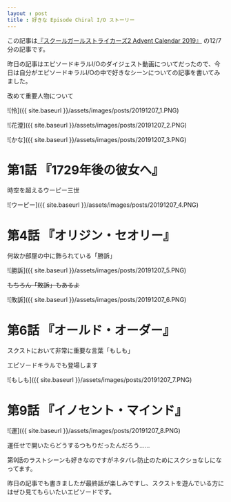 ```yaml
---
layout : post
title : 好きな Episode Chiral I/O ストーリー
---
```


この記事は[『スクールガールストライカーズ2 Advent Calendar 2019』](https://adventar.org/calendars/4503) の12/7分の記事です。

昨日の記事はエピソードキラルI/Oのダイジェスト動画についてだったので、今日は自分がエピソードキラルI/Oの中で好きなシーンについての記事を書いてみました。


改めて重要人物について

![怜]({{ site.baseurl }}/assets/images/posts/20191207_1.PNG)

![花澄]({{ site.baseurl }}/assets/images/posts/20191207_2.PNG)

![かな]({{ site.baseurl }}/assets/images/posts/20191207_3.PNG)


# 第1話 『1729年後の彼女へ』

時空を超えるウーピー三世

![ウーピー]({{ site.baseurl }}/assets/images/posts/20191207_4.PNG)


# 第4話 『オリジン・セオリー』

何故か部屋の中に飾られている「勝訴」

![勝訴]({{ site.baseurl }}/assets/images/posts/20191207_5.PNG)

~~もちろん「敗訴」もあるよ~~

![敗訴]({{ site.baseurl }}/assets/images/posts/20191207_6.PNG)


# 第6話 『オールド・オーダー』

スクストにおいて非常に重要な言葉「もしも」

エピソードキラルでも登場します

![もしも]({{ site.baseurl }}/assets/images/posts/20191207_7.PNG)


# 第9話 『イノセント・マインド』

![運]({{ site.baseurl }}/assets/images/posts/20191207_8.PNG)

運任せで開いたらどうするつもりだったんだろう……

第9話のラストシーンも好きなのですがネタバレ防止のためにスクショなしになってます。


昨日の記事でも書きましたが最終話が楽しみですし、スクストを遊んでいる方にはぜひ見てもらいたいエピソードです。
